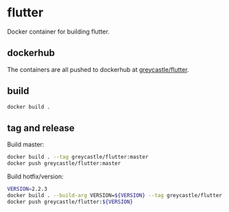 # flutter
Docker container for building flutter.

## dockerhub

The containers are all pushed to dockerhub at [greycastle/flutter](https://hub.docker.com/r/greycastle/flutter).

## build

```bash
docker build .
```

## tag and release

Build master:

```bash
docker build . --tag greycastle/flutter:master
docker push greycastle/flutter:master
```

Build hotfix/version:
```bash
VERSION=2.2.3
docker build . --build-arg VERSION=${VERSION} --tag greycastle/flutter:${VERSION}
docker push greycastle/flutter:${VERSION}
```